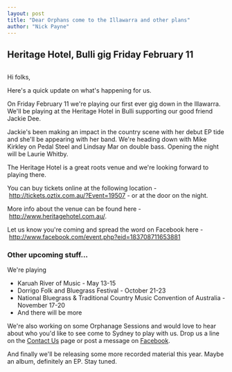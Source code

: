 ```yaml
---
layout: post
title: "Dear Orphans come to the Illawarra and other plans"
author: "Nick Payne"
---
```


## Heritage Hotel, Bulli gig Friday February 11

<p class="right" style="margin: 0 0 em em;"><img style="border: 0px initial initial;" src="{{ site.baseurl }}/images/2011/2/hhlogo_0.png" alt="" /></p>
<p>Hi folks,</p>
<p>Here's a quick update on what's happening for us.</p>
<p>On Friday February 11 we're playing our first ever gig down in the Illawarra. We'll be playing at the Heritage Hotel in Bulli supporting our good friend Jackie Dee.</p>
<p>Jackie's been making an impact in the country scene with her debut EP tide and she'll be appearing with her band. We're heading down with Mike Kirkley on Pedal Steel and Lindsay Mar on double bass. Opening the night will be Laurie Whitby.</p>
<p>The Heritage Hotel is a great roots venue and we're looking forward to playing there.</p>
<p>You can buy tickets online at the following location -&nbsp;<a class="external" href="http://tickets.oztix.com.au/?Event=19507" target="_blank">http://tickets.oztix.com.au/?Event=19507</a>&nbsp;- or at the door on the night.</p>
<p>More info about the venue can be found here -&nbsp;<a class="external" href="http://www.heritagehotel.com.au/">http://www.heritagehotel.com.au/</a>.</p>
<p>Let us know you're coming and spread the word on Facebook here -&nbsp;<a class="external" href="http://www.facebook.com/event.php?eid=183708711653881" target="_blank">http://www.facebook.com/event.php?eid=183708711653881</a></p>
<h3>Other upcoming stuff...</h3>
<p>We're playing&nbsp;</p>
<ul>
<li>Karuah River of Music - May 13-15</li>
<li>Dorrigo Folk and Bluegrass Festival - October 21-23</li>
<li>National Bluegrass &amp; Traditional Country Music Convention of Australia - November 17-20</li>
<li>And there will be more</li>
</ul>
<p>We're also working on some Orphanage Sessions and would love to hear about who you'd like to see come to Sydney to play with us. Drop us a line on the <a href="{{ site.baseurl }}/contact">Contact Us</a> page or post a message on <a href="http://www.facebook.com/dearorphans" target="_blank">Facebook</a>.</p>
<p>And finally we'll be releasing some more recorded material this year. Maybe an album, definitely an EP. Stay tuned.</p>
